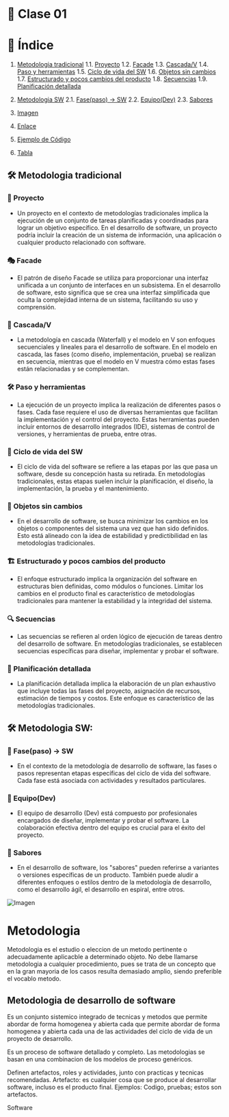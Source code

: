 # 📘 Clase 01
# 📘 Índice

1. [Metodologia tradicional](#-metodologia-tradicional)
    1.1. [Proyecto](#-proyecto)
    1.2. [Facade](#-facade)
    1.3. [Cascada/V](#-cascadav)
    1.4. [Paso y herramientas](#-paso-y-herramientas)
    1.5. [Ciclo de vida del SW](#-ciclo-de-vida-del-sw)
    1.6. [Objetos sin cambios](#-objetos-sin-cambios)
    1.7. [Estructurado y pocos cambios del producto](#-estructurado-y-pocos-cambios-del-producto)
    1.8. [Secuencias](#-secuencias)
    1.9. [Planificación detallada](#-planificación-detallada)

2. [Metodologia SW](#-metodologia-sw)
    2.1. [Fase(paso) -> SW](#-fasepaso---sw)
    2.2. [Equipo(Dev)](#-equipodev)
    2.3. [Sabores](#-sabores)

3. [Imagen](#imagen)
4. [Enlace](#enlace)
5. [Ejemplo de Código](#ejemplo-de-código)
6. [Tabla](#tabla)


## 🛠️ Metodologia tradicional
### 🚀 Proyecto
- Un proyecto en el contexto de metodologías tradicionales implica la ejecución de un conjunto de tareas planificadas y coordinadas para lograr un objetivo específico. En el desarrollo de software, un proyecto podría incluir la creación de un sistema de información, una aplicación o cualquier producto relacionado con software.

### 🎭 Facade
- El patrón de diseño Facade se utiliza para proporcionar una interfaz unificada a un conjunto de interfaces en un subsistema. En el desarrollo de software, esto significa que se crea una interfaz simplificada que oculta la complejidad interna de un sistema, facilitando su uso y comprensión.

### 🌊 Cascada/V
- La metodología en cascada (Waterfall) y el modelo en V son enfoques secuenciales y lineales para el desarrollo de software. En el modelo en cascada, las fases (como diseño, implementación, prueba) se realizan en secuencia, mientras que el modelo en V muestra cómo estas fases están relacionadas y se complementan.

### 🛠️ Paso y herramientas
- La ejecución de un proyecto implica la realización de diferentes pasos o fases. Cada fase requiere el uso de diversas herramientas que facilitan la implementación y el control del proyecto. Estas herramientas pueden incluir entornos de desarrollo integrados (IDE), sistemas de control de versiones, y herramientas de prueba, entre otras.

### 🔄 Ciclo de vida del SW
- El ciclo de vida del software se refiere a las etapas por las que pasa un software, desde su concepción hasta su retirada. En metodologías tradicionales, estas etapas suelen incluir la planificación, el diseño, la implementación, la prueba y el mantenimiento.

### 🛑 Objetos sin cambios
- En el desarrollo de software, se busca minimizar los cambios en los objetos o componentes del sistema una vez que han sido definidos. Esto está alineado con la idea de estabilidad y predictibilidad en las metodologías tradicionales.

### 🏗️ Estructurado y pocos cambios del producto
- El enfoque estructurado implica la organización del software en estructuras bien definidas, como módulos o funciones. Limitar los cambios en el producto final es característico de metodologías tradicionales para mantener la estabilidad y la integridad del sistema.

### 🔍 Secuencias
- Las secuencias se refieren al orden lógico de ejecución de tareas dentro del desarrollo de software. En metodologías tradicionales, se establecen secuencias específicas para diseñar, implementar y probar el software.

### 📅 Planificación detallada
- La planificación detallada implica la elaboración de un plan exhaustivo que incluye todas las fases del proyecto, asignación de recursos, estimación de tiempos y costos. Este enfoque es característico de las metodologías tradicionales.

## 🛠️ Metodologia SW:
### 🔄 Fase(paso) -> SW
- En el contexto de la metodología de desarrollo de software, las fases o pasos representan etapas específicas del ciclo de vida del software. Cada fase está asociada con actividades y resultados particulares.

### 👥 Equipo(Dev)
- El equipo de desarrollo (Dev) está compuesto por profesionales encargados de diseñar, implementar y probar el software. La colaboración efectiva dentro del equipo es crucial para el éxito del proyecto.

### 🍦 Sabores
- En el desarrollo de software, los "sabores" pueden referirse a variantes o versiones específicas de un producto. También puede aludir a diferentes enfoques o estilos dentro de la metodología de desarrollo, como el desarrollo ágil, el desarrollo en espiral, entre otros.

![Imagen](URL_de_la_imagen)

# Metodologia
Metodologia es el estudio o eleccion de un metodo pertinente o adecuadamente aplicacble a determinado objeto.
No debe llamarse metodologia a cualquier procedimiento, pues se trata de un concepto que en la gran mayoria de los casos resulta demasiado amplio, siendo preferible el vocablo metodo.

## Metodologia de desarrollo de software
Es un conjunto sistemico integrado de tecnicas y metodos que permite abordar de forma homogenea y abierta cada que permite abordar de forma homogenea y abierta cada una de las actividades del ciclo de vida de un proyecto de desarrollo.

Es un proceso de software detallado y completo. Las metodologias se basan en una combinacion de los modelos de proceso genéricos.

Definen artefactos, roles y actividades, junto con practicas y tecnicas recomendadas.
Artefacto: es cualquier cosa que se produce al desarrollar software, incluso es el producto final. Ejemplos: Codigo, pruebas; estos son artefactos.

Software



